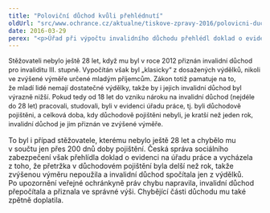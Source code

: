```yaml
---
title: "Poloviční důchod kvůli přehlédnutí"
oldUrl: "src/www.ochrance.cz/aktualne/tiskove-zpravy-2016/polovicni-duchod-kvuli-prehlednuti"
date: 2016-03-29
perex: "<p>Úřad při výpočtu invalidního důchodu přehlédl doklad o evidenci na úřadu práce a stěžovatel v důsledku toho pobíral invalidní důchod ve výši 4 500 Kč, přestože měl dostávat dvojnásobek. Obrátil se proto o pomoc na veřejnou ochránkyni práv a té se podařilo jeho nároky prosadit. Nyní dostává invalidní důchod ve správné výši. Česká správa sociálního zabezpečení mu také doplatila téměř čtvrt milionu v součtu částek, které mu v uplynulých několika letech chybně upřela.</p>"
---
```


<!-- imported from the old website -->

<p><span style="line-height: 17.92px; font-size: 12.8px;">Stěžovateli nebylo ještě 28 let, když mu byl v roce 2012 přiznán invalidní důchod pro invaliditu III. stupně. Vypočítán však byl „klasicky“ z dosažených výdělků, nikoli ve zvýšené výměře určené mladým příjemcům. Zákon totiž pamatuje na to, že mladí lidé nemají dostatečné výdělky, takže by i jejich invalidní důchod byl výrazně nižší. Pokud tedy od 18 let do vzniku nároku na invalidní důchod (nejdéle do 28 let) pracovali, studovali, byli v evidenci úřadu práce, tj. byli důchodově pojištěni, a celková doba, kdy důchodově pojištěni nebyli, je kratší než jeden rok, invalidní důchod je jim přiznán ve zvýšené výměře.</span></p><p> To byl i případ stěžovatele, kterému nebylo ještě 28 let a chybělo mu v součtu jen přes 200 dnů doby pojištění. Česká správa sociálního zabezpečení však přehlídla doklad o evidenci na úřadu práce a vycházela z toho, že přetržka v důchodovém pojištění byla delší než rok, takže zvýšenou výměru nepoužila a invalidní důchod spočítala jen z výdělků. Po upozornění veřejné ochránkyně práv chybu napravila, invalidní důchod přepočítala a přiznala ve správné výši. Chybějící části důchodu mu také zpětně doplatila.</p>
